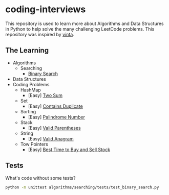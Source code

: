 # coding-interviews

This repository is used to learn more about Algorithms and Data Structures in Python to help solve the many challenging LeetCode problems. This repository was inspired by [vinta](https://github.com/vinta/fuck-coding-interviews).

## The Learning

- Algorithms
  - Searching
    - [Binary Search](https://github.com/83problems/coding-interviews/blob/main/algorithms/searching/binary_search.py)
- Data Structures
- Coding Problems
  - HashMap
    - [Easy] [Two Sum](https://github.com/83problems/leetcode/tree/main/two-sum)
  - Set
    - [Easy] [Contains Duplicate](https://github.com/83problems/leetcode/tree/main/contains-duplicate)
  - Sorting
    - [Easy] [Palindrome Number](https://github.com/83problems/leetcode/tree/main/palindrome-number)
  - Stack
    - [Easy] [Valid Parentheses](https://github.com/83problems/leetcode/tree/main/valid-parentheses)
  - String
    - [Easy] [Valid Anagram](https://github.com/83problems/leetcode/tree/main/valid-anagram)
  - Tow Pointers
    - [Easy] [Best Time to Buy and Sell Stock](https://github.com/83problems/leetcode/tree/main/best-time-to-buy-and-sell-stock)


## Tests

What's code without some tests?

```bash
python -m unittest algorithms/searching/tests/test_binary_search.py
```
